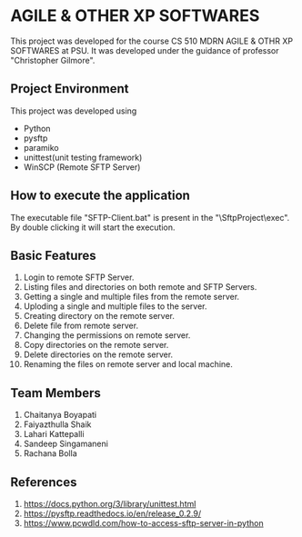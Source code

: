 # AGILE & OTHER XP SOFTWARES
This project was developed for the course CS 510 MDRN AGILE & OTHR XP SOFTWARES at PSU. It was developed under the guidance of professor "Christopher Gilmore". 

## Project Environment
This project was developed using 
* Python
* pysftp
* paramiko
* unittest(unit testing framework)
* WinSCP (Remote SFTP Server)

## How to execute the application
The executable file "SFTP-Client.bat" is present in the "\SftpProject\exec". By double clicking it will start the execution.

## Basic Features
 1. Login to remote SFTP Server.
 2. Listing files and directories on both remote and SFTP Servers.
 3. Getting a single and multiple files from the remote server.
 4. Uploding a single and multiple files to the server.
 5. Creating directory on the remote server.
 6. Delete file from remote server.
 7. Changing the permissions on remote server. 
 8. Copy directories on the remote server.
 9. Delete directories on the remote server.
 10. Renaming the files on remote server and local machine.

## Team Members
 1. Chaitanya Boyapati
 2. Faiyazthulla Shaik
 3. Lahari Kattepalli
 4. Sandeep Singamaneni
 5. Rachana Bolla

## References
 1. https://docs.python.org/3/library/unittest.html
 2. https://pysftp.readthedocs.io/en/release_0.2.9/
 3. https://www.pcwdld.com/how-to-access-sftp-server-in-python
